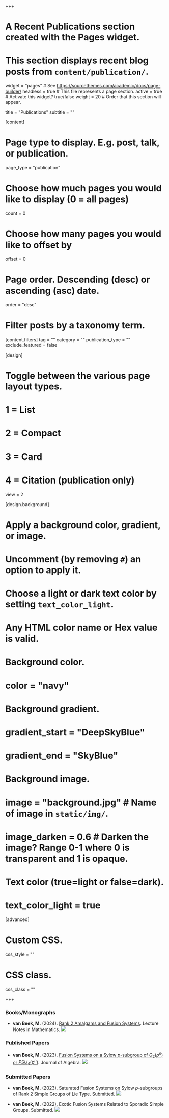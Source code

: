 +++
# A Recent Publications section created with the Pages widget.
# This section displays recent blog posts from `content/publication/`.

widget = "pages"  # See https://sourcethemes.com/academic/docs/page-builder/
headless = true  # This file represents a page section.
active = true  # Activate this widget? true/false
weight = 20  # Order that this section will appear.

title = "Publications"
subtitle = ""

[content]
  # Page type to display. E.g. post, talk, or publication.
  page_type = "publication"
  
  # Choose how much pages you would like to display (0 = all pages)
  count = 0
  
  # Choose how many pages you would like to offset by
  offset = 0

  # Page order. Descending (desc) or ascending (asc) date.
  order = "desc"

  # Filter posts by a taxonomy term.
  [content.filters]
    tag = ""
    category = ""
    publication_type = ""
    exclude_featured = false
  
[design]
  # Toggle between the various page layout types.
  #   1 = List
  #   2 = Compact
  #   3 = Card
  #   4 = Citation (publication only)
  view = 2
  
[design.background]
  # Apply a background color, gradient, or image.
  #   Uncomment (by removing `#`) an option to apply it.
  #   Choose a light or dark text color by setting `text_color_light`.
  #   Any HTML color name or Hex value is valid.
    
  # Background color.
  # color = "navy"
  
  # Background gradient.
  # gradient_start = "DeepSkyBlue"
  # gradient_end = "SkyBlue"
  
  # Background image.
  # image = "background.jpg"  # Name of image in `static/img/`.
  # image_darken = 0.6  # Darken the image? Range 0-1 where 0 is transparent and 1 is opaque.

  # Text color (true=light or false=dark).
  # text_color_light = true  
  
[advanced]
 # Custom CSS. 
 css_style = ""
 
 # CSS class.
 css_class = ""

+++


### Books/Monographs

* **van Beek, M.** (2024). [Rank 2 Amalgams and Fusion Systems](https://link.springer.com/book/9783031544606). Lecture Notes in Mathematics.
[<img src="img/arxiv.png">](https://arxiv.org/abs/2210.01013)

### Published Papers

* **van Beek, M.** (2023). [Fusion Systems on a Sylow $p$-subgroup of $G_2(p^n)$ or $PSU_4(p^n)$](https://www.sciencedirect.com/science/article/pii/S0021869322004537). Journal of Algebra. [<img src="img/arxiv.png">](https://arxiv.org/abs/2108.11691)

### Submitted Papers


* **van Beek, M.** (2023). Saturated Fusion Systems on Sylow $p$-subgroups of Rank $2$ Simple Groups of Lie Type. Submitted.
[<img src="img/arxiv.png">](https://arxiv.org/abs/2302.02222)

* **van Beek, M.** (2022). Exotic Fusion Systems Related to Sporadic Simple Groups. Submitted.
[<img src="img/arxiv.png">](https://arxiv.org/abs/2201.01790)